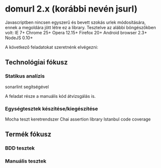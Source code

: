 # domurl 2.x (korábbi nevén jsurl)

Javascriptben nincsen egyszerű és bevett szokás urlek módosítására, ennek a megoldára jött létre ez a library.
Tesztelve az alábbi böngészőkben volt:
IE 7+
Chrome 25+
Opera 12.15+
Firefox 20+
Android browser 2.3+
NodeJS 0.10+

A következő feladatokat szeretnénk elvégezni:

## Technológiai fókusz

### Statikus analízis
sonarlint segítségével

A feladat része a manuális kód átvizsgálás is.

### Egységtesztek készítése/kiegészítése 

Mocha teszt keretrendszer
Chai assertion library
Istanbul code coverage

## Termék fókusz

### BDD tesztek

### Manuális tesztek
